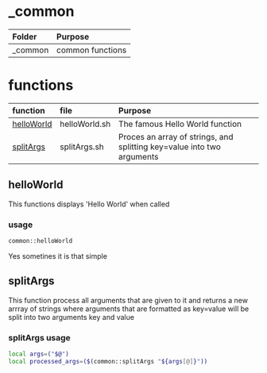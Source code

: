 # _common

|Folder|Purpose|
|:---|:---|
|_common|common functions|

# functions

|function|file|Purpose|
|:---|:---|:---|
|[helloWorld](#helloWorld)|helloWorld.sh|The famous Hello World function|
|[splitArgs](#splitArgs)|splitArgs.sh|Proces an array of strings, and splitting key=value into two arguments

## helloWorld

This functions displays 'Hello World' when called

### usage

``` bash
common::helloWorld
```

Yes sometines it is that simple

## splitArgs

This function process all arguments that are given to it and returns a new arrray of strings where
arguments that are formatted as key=value will be split into two arguments key and value

### splitArgs usage

``` bash
local args=("$@")
local processed_args=($(common::splitArgs "${args[@]}"))
```
